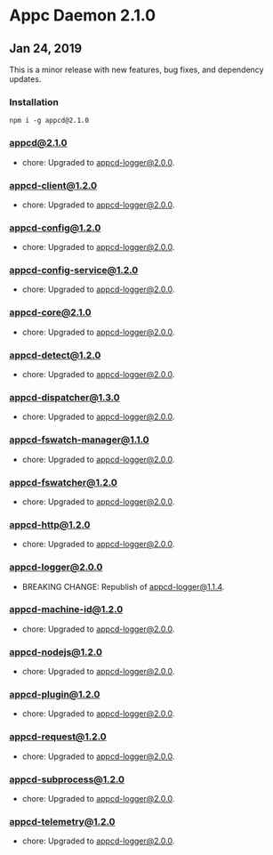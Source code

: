 # Appc Daemon 2.1.0

## Jan 24, 2019

This is a minor release with new features, bug fixes, and dependency updates.

### Installation

```
npm i -g appcd@2.1.0
```

### appcd@2.1.0

 * chore: Upgraded to appcd-logger@2.0.0.

### appcd-client@1.2.0

 * chore: Upgraded to appcd-logger@2.0.0.

### appcd-config@1.2.0

 * chore: Upgraded to appcd-logger@2.0.0.

### appcd-config-service@1.2.0

 * chore: Upgraded to appcd-logger@2.0.0.

### appcd-core@2.1.0

 * chore: Upgraded to appcd-logger@2.0.0.

### appcd-detect@1.2.0

 * chore: Upgraded to appcd-logger@2.0.0.

### appcd-dispatcher@1.3.0

 * chore: Upgraded to appcd-logger@2.0.0.

### appcd-fswatch-manager@1.1.0

 * chore: Upgraded to appcd-logger@2.0.0.

### appcd-fswatcher@1.2.0

 * chore: Upgraded to appcd-logger@2.0.0.

### appcd-http@1.2.0

 * chore: Upgraded to appcd-logger@2.0.0.

### appcd-logger@2.0.0

 * BREAKING CHANGE: Republish of appcd-logger@1.1.4.

### appcd-machine-id@1.2.0

 * chore: Upgraded to appcd-logger@2.0.0.

### appcd-nodejs@1.2.0

 * chore: Upgraded to appcd-logger@2.0.0.

### appcd-plugin@1.2.0

 * chore: Upgraded to appcd-logger@2.0.0.

### appcd-request@1.2.0

 * chore: Upgraded to appcd-logger@2.0.0.

### appcd-subprocess@1.2.0

 * chore: Upgraded to appcd-logger@2.0.0.

### appcd-telemetry@1.2.0

 * chore: Upgraded to appcd-logger@2.0.0.